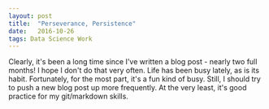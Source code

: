 ```yaml
---
layout: post
title:  "Perseverance, Persistence"
date:   2016-10-26
tags: Data Science Work
---
```

Clearly, it's been a long time since I've written a blog post - nearly two full months! I hope I don't do that very often. Life has been busy lately, as is its habit. Fortunately, for the most part, it's a fun kind of busy. Still, I should try to push a new blog post up more frequently. At the very least, it's good practice for my git/markdown skills.




[renee]: http://www.becomingadatascientist.com
[pydata]: http://www.pydata.org/chicago2016/
